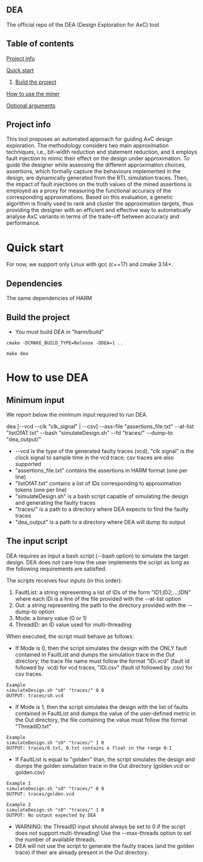   
  
  

## DEA

The official repo of the DEA (Design Exploration for AxC) tool


## Table of contents

[Project info](#project-info)

[Quick start](#quick-start)
1. [Build the project](#build-the-project)

[How to use the miner](#how-to-use-the-miner)

[Optional arguments](#optional-arguments)

## Project info

This tool proposes an automated approach for guiding AxC design exploration. The methodology considers two main approximation techniques, i.e., bit-width reduction and statement reduction, and it employs fault injection to mimic their effect on the design under approximation. 
To guide the designer while assessing the different approximation choices, assertions, which formally capture the behaviours implemented in the design, are dynamically generated from the RTL simulation traces. Then, the impact of fault injections on the truth values of the mined assertions is employed as a proxy for measuring the functional accuracy of the corresponding approximations.
Based on this evaluation, a genetic algorithm is finally used to rank and cluster the approximation targets, thus providing the designer with an efficient and effective way to automatically analyse AxC variants in terms of the trade-off between accuracy and performance.

# Quick start

For now, we support only Linux with gcc (c++17) and cmake 3.14+.

## Dependencies
The same dependencies of HARM

## Build the project

* You must build DEA in "harm/build"

```
cmake -DCMAKE_BUILD_TYPE=Release -DDEA=1 ..
```

```
make dea
```

# How to use DEA


## Minimum input

We report below the minimum input required to run DEA.

dea [--vcd --clk "clk_signal" | --csv] --ass-file "assertions_file.txt" --at-list "listOfAT.txt" --bash "simulateDesign.sh" --fd "traces/" --dump-to "dea_output/"

* \-\-vcd is the type of the generated faulty traces (vcd), "clk signal" is the clock signal to sample time in the vcd trace; csv traces are also supported
* "assertions_file.txt" contains the assertions in HARM format (one per line)
* "listOfAT.txt" contains a list of IDs corresponding to approximation tokens (one per line)
* "simulateDesign.sh" is a bash script capable of simulating the design and generating the faulty traces
* "traces/" is a path to a directory where DEA expects to find the faulty traces
* "dea_output" is a path to a directory where DEA will dump its output


## The input script

DEA requires as input a bash script (--bash option) to simulate the target design.
DEA does not care how the user implements the script as long as the following requirements are satisfied.

The scripts receives four inputs (in this order): 
1. FaultList: a string representing a list of IDs of the form "ID1;ID2;...;IDN" where each IDi is a line of the file provided with the --at-list option
2. Out: a string representing the path to the directory provided with the --dump-to option
3. Mode: a binary value (0 or 1)
4. ThreadID: an ID value used for multi-threading

When executed, the script must behave as follows:
* If Mode is 0, then the script simulates the design with the ONLY fault contained in FaultList and dumps the simulation trace in the Out directory; the trace file name must follow the format "IDi.vcd" (fault id followed by .vcd) for vcd traces, "IDi.csv" (fault id followed by .csv) for csv traces.
```
Example
simulateDesign.sh "s0" "traces/" 0 0
OUTPUT: traces/s0.vcd
```

* If Mode is 1, then the script simulates the design with the list of faults contained in FaultList and dumps the value of the user-defined metric in the Out directory, the file containing the value must follow the format "ThreadID.txt"
```
Example
simulateDesign.sh "s0" "traces/" 1 0
OUTPUT: traces/0.txt, 0.txt contains a float in the range 0-1
```
* If FaultList is equal to "golden" than, the script simulates the design and dumps the golden simulation trace in the Out directory (golden.vcd or golden.csv)
```
Example 1
simulateDesign.sh "s0" "traces/" 0 0
OUTPUT: traces/golden.vcd
```
```
Example 2
simulateDesign.sh "s0" "traces/" 1 0
OUTPUT: No output expected by DEA
````

* WARNING: the ThreadID input should always be set to 0 if the script does not support multi-threading! Use the --max-threads option to set the number of available threads.
* DEA will not use the script to generate the faulty traces (and the golden trace) if their are already present in the Out directory.




	

